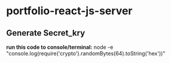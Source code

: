 # portfolio-react-js-server

## Generate Secret_kry

**run this code to console/terminal:** node -e "console.log(require('crypto').randomBytes(64).toString('hex'))"

